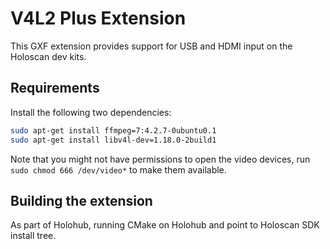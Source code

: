 # V4L2 Plus Extension

This GXF extension provides support for USB and HDMI input on the Holoscan dev kits.

## Requirements

Install the following two dependencies:
```sh
sudo apt-get install ffmpeg=7:4.2.7-0ubuntu0.1
sudo apt-get install libv4l-dev=1.18.0-2build1
```

Note that you might not have permissions to open the video devices, run `sudo chmod 666 /dev/video*` to make them available.

## Building the extension

As part of Holohub, running CMake on Holohub and point to Holoscan SDK install tree.

